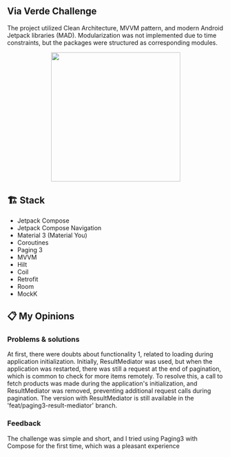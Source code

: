 ## Via Verde Challenge

The project utilized Clean Architecture, MVVM pattern, and modern Android Jetpack libraries (MAD).
Modularization was not implemented due to time constraints, but the packages were structured as
corresponding modules.

<p align="center">
  <img src="https://github.com/ujizin/store-challenge/assets/51065868/598b9d49-558e-453f-9e02-f87c96f2f8eb" width="300"/>  
</p>

## 🏗 Stack

- Jetpack Compose
- Jetpack Compose Navigation
- Material 3 (Material You)
- Coroutines
- Paging 3
- MVVM
- Hilt
- Coil
- Retrofit
- Room
- MockK

## 📋 My Opinions

### Problems & solutions

At first, there were doubts about functionality 1, related to loading during application
initialization. Initially, ResultMediator was used, but when the application was restarted, there
was still a request at the end of pagination, which is common to check for more items remotely. To
resolve this, a call to fetch products was made during the application's initialization, and
ResultMediator was removed, preventing additional request calls during pagination. The version with
ResultMediator is still available in the 'feat/paging3-result-mediator' branch.

### Feedback

The challenge was simple and short, and I tried using Paging3 with Compose for the first time, which
was a pleasant experience
